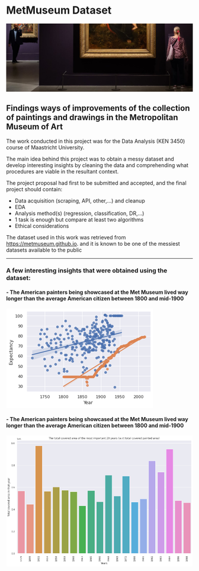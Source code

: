# MetMuseum Dataset 

![Screenshot](14delacroix1-sub-superJumbo_edited.png)

## Findings ways of improvements of the collection of paintings and drawings in the Metropolitan Museum of Art 

The work conducted in this project was for the Data Analysis (KEN 3450) course of Maastricht University.

The main idea behind this project was to obtain a messy dataset and develop interesting insights by cleaning the data and comprehending what procedures are viable in the resultant context.

The project proposal had first to be submitted and accepted, and the final project should contain:
- Data acquisition (scraping, API, other,...) and cleanup
- EDA
- Analysis method(s) (regression, classification, DR,...)
- 1 task is enough but compare at least two algorithms 
- Ethical considerations


The dataset used in this work was retrieved from https://metmuseum.github.io. and it is known to be one of the messiest datasets available to the public

---

### A few interesting insights that were obtained using the dataset:

#### - The American painters being showcased at the Met Museum lived way longer than the average American citizen between 1800 and mid-1900
![Screenshot](life_expectancy.png)


#### - The American painters being showcased at the Met Museum lived way longer than the average American citizen between 1800 and mid-1900
![Screenshot](most_covered_20_years.png)
